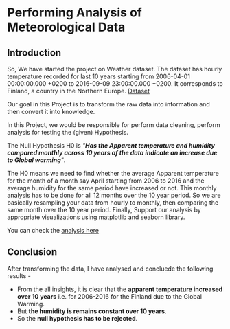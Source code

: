 # Performing Analysis of Meteorological Data
## Introduction
So, We have started the project on Weather dataset. The dataset has hourly temperature recorded for last 10 years starting from 2006-04-01 00:00:00.000 +0200 to 2016-09-09 23:00:00.000 +0200. It corresponds to Finland, a country in the Northern Europe. [Dataset](https://www.kaggle.com/muthuj7/weather-dataset)

Our goal in this Project is to transform the raw data into information and then convert it into knowledge.

In this Project, we would be responsible for perform data cleaning, perform analysis for testing the (given) Hypothesis.

The Null Hypothesis H0 is _"__Has the Apparent temperature and humidity compared monthly across 10 years of the data indicate an increase due to Global warming__"_.

The H0 means we need to find whether the average Apparent temperature for the month of a month say April starting from 2006 to 2016 and the average humidity for the same period have increased or not. This monthly analysis has to be done for all 12 months over the 10 year period. So we are basically resampling your data from hourly to monthly, then comparing the same month over the 10 year period. Finally, Support our analysis by appropriate visualizations using matplotlib and seaborn library.

You can check the [analysis here](https://github.com/IronStark007/Data-Analyst-Portfolio/blob/master/Performing%20Analysis%20of%20Meteorological%20Data/Analysis.ipynb)

## Conclusion

After transforming the data, I have analysed and concluede the following results -  
- From the all insights, it is clear that the __apparent temperature increased over 10 years__ i.e. for 2006-2016 for the Finland due to the Global Warming.
- But __the humidity is remains constant over 10 years__.
- So the __null hypothesis has to be rejected__.
